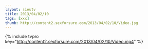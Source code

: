 ```yaml
--- 
layout: sieutv
title: 2013/04/02/10
tags: [xxx]
thumb: http://content2.sexforsure.com/2013/04/02/10/Video.jpg
---
```

{% include tvpro key="http://content2.sexforsure.com/2013/04/02/10/Video.mp4" %} 
